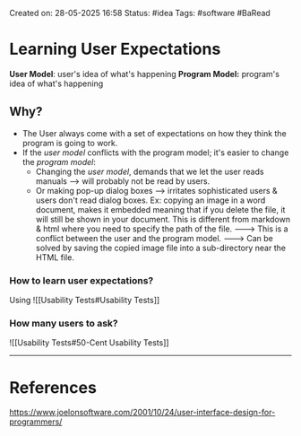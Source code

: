 Created on: 28-05-2025 16:58
Status: #idea
Tags: #software #BaRead 
# Learning User Expectations
**User Model**: user's idea of what's happening
**Program Model:** program's idea of what's happening

## Why?
- The User always come with a set of expectations on how they think the program is going to work.
- If the *user model* conflicts with the program model; it's easier to change the *program model*:
	- Changing the *user model*, demands that we let the user reads manuals --> will probably not be read by users.
	- Or making pop-up dialog boxes --> irritates sophisticated users & users don't read dialog boxes.
	Ex: copying an image in a word document, makes it embedded meaning that if you delete the file, it will still be shown in your document. This is different from markdown & html where you need to specify the path of the file. 
	---> This is a conflict between the user and the program model.
	---> Can be solved by saving the copied image file into  a sub-directory near the HTML file.	

### How to learn user expectations?
Using ![[Usability Tests#Usability Tests]]

### How many users to ask?
![[Usability Tests#50-Cent Usability Tests]]





-----------------
# References
https://www.joelonsoftware.com/2001/10/24/user-interface-design-for-programmers/
